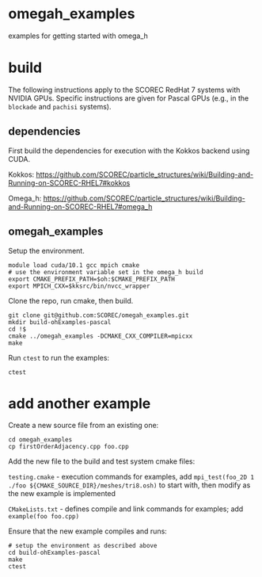 # omegah_examples
examples for getting started with omega_h


# build

The following instructions apply to the SCOREC RedHat 7 systems with NVIDIA
GPUs.  Specific instructions are given for Pascal GPUs (e.g., in the `blockade` and
`pachisi` systems).

## dependencies

First build the dependencies for execution with the Kokkos backend using CUDA.

Kokkos:
https://github.com/SCOREC/particle_structures/wiki/Building-and-Running-on-SCOREC-RHEL7#kokkos

Omega_h:
https://github.com/SCOREC/particle_structures/wiki/Building-and-Running-on-SCOREC-RHEL7#omega_h

## omegah_examples

Setup the environment.

```
module load cuda/10.1 gcc mpich cmake 
# use the environment variable set in the omega_h build
export CMAKE_PREFIX_PATH=$oh:$CMAKE_PREFIX_PATH
export MPICH_CXX=$kksrc/bin/nvcc_wrapper
```

Clone the repo, run cmake, then build.

```
git clone git@github.com:SCOREC/omegah_examples.git
mkdir build-ohExamples-pascal
cd !$
cmake ../omegah_examples -DCMAKE_CXX_COMPILER=mpicxx
make
```

Run `ctest` to run the examples:

```
ctest
```

# add another example

Create a new source file from an existing one:

```
cd omegah_examples
cp firstOrderAdjacency.cpp foo.cpp
```

Add the new file to the build and test system cmake files:

`testing.cmake` - execution commands for examples, add `mpi_test(foo_2D 1 ./foo ${CMAKE_SOURCE_DIR}/meshes/tri8.osh)`
to start with, then modify as the new example is implemented

`CMakeLists.txt` - defines compile and link commands for examples; add `example(foo foo.cpp)`

Ensure that the new example compiles and runs:

```
# setup the environment as described above
cd build-ohExamples-pascal
make
ctest
```
